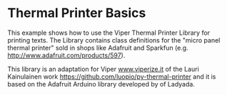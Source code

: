 Thermal Printer Basics
========================
This example shows how to use the Viper Thermal Printer Library for printing texts.
The Library contains class definitions for the "micro panel thermal printer" sold in shops like Adafruit and Sparkfun (e.g. http://www.adafruit.com/products/597). 
        
This library is an adaptation for Viper www.viperize.it of the Lauri Kainulainen work https://github.com/luopio/py-thermal-printer and it is based on the Adafruit Arduino library developed by of Ladyada.    


